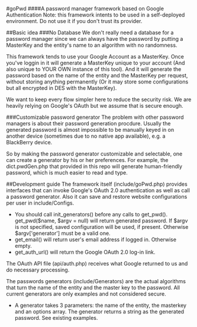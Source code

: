 #goPwd
####A password manager framework based on Google Authentication
Note: this framework intents to be used in a self-deployed environment. Do not use it if you don't trust its provider.

##Basic idea
###No Database
We don't really need a database for a password manager since we can always have the password by putting a MasterKey and the entity's name to an algorithm with no randomness.

This framework tends to use your Google Account as a MasterKey. Once you've loggin in it will generate a MasterKey unique to your account (And also unique to YOUR OWN instance of this tool). And it will generate the password based on the name of the entity and the MasterKey per request, without storing anything permanently (Or it may store some configurations but all encrypted in DES with the MasterKey).

We want to keep every flow simpler here to reduce the security risk. We are heavily relying on Google's OAuth but we assume that is secure enough.

###Customizable password generator
The problem with other password managers is about their password generation procdure. Usually the generated password is almost impossible to be manually keyed in on another device (sometimes due to no native app available), e.g. a BlackBerry device.

So by making the password generator customizable and selectable, one can create a generator by his or her preferences. For example, the dict.pwdGen.php that provided in this repo will generate human-friendly password, which is much easier to read and type.

##Development guide
The framework itself (include/goPwd.php) provides interfaces that can invoke Google's OAuth 2.0 authentication as well as call a password generator. Also it can save and restore website configurations per user in include/Configs.
* You should call init\_generators() before any calls to get\_pwd(). get\_pwd($name, $argv = null) will return generated password. If $argv is not specified, saved configuration will be used, if present. Otherwise $argv['generator'] must be a valid one.
* get\_email() will return user's email address if logged in. Otherwise empty.
* get\_auth\_url() will return the Google OAuth 2.0 log-in link.

The OAuth API file (api/auth.php) receives what Google returned to us and do necessary processing.

The passwords generators (include/Generators) are the actual algorithms that turn the name of the entity and the master key to the password. All current generators are only examples and not considered secure.
* A generator takes 3 parameters: the name of the entity, the masterkey and an options array. The generator returns a string as the generated password. See existing examples.

